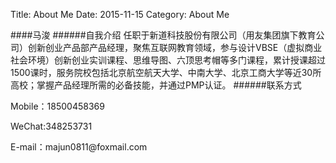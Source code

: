 Title: About Me
Date: 2015-11-15 
Category: About Me

####马浚
######自我介绍
任职于新道科技股份有限公司（用友集团旗下教育公司）创新创业产品部产品经理，聚焦互联网教育领域，参与设计VBSE（虚拟商业社会环境）创新创业实训课程、思维导图、六顶思考帽等多门课程，累计授课超过1500课时，服务院校包括北京航空航天大学、中南大学、北京工商大学等近30所高校；掌握产品经理所需的必备技能，并通过PMP认证。
######联系方式
<p>Mobile：18500458369</p>
<p>WeChat:348253731</p>
<p>E-mail：majun0811@foxmail.com</p>
